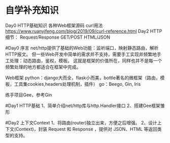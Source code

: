 # 自学补充知识
Day0
	HTTP基础知识
	各种Web框架源码
	curl用法 https://www.ruanyifeng.com/blog/2019/09/curl-reference.html
Day2
	HTTP细节：
		Request/Response
		GET/POST
		HTML/JSON

#Day0 序言
net/http提供了基础的Web功能：监听端口，映射静态路由，解析HTTP报文。
但一些Web开发中简单的需求并不支持，需要手工实现并频繁地手工处理：动态路由，鉴权，模板。
这就是框架的价值所在，同样也并不是每一个频繁处理的地方都适合在框架中完成。

Web框架
	python：django大而全，flask小而美，bottle著名的微框架（路由，模板，工具集cookies,headers处理机制，插件）
	go：Beego, Gin, Iris

练手项目Gee，参考Gin

#Day1 HTTP基础
1、简单介绍net/http库与http.Handler接口
2、搭建Gee框架雏形

#Day2 上下文Context
1、将路由(router)独立出来，方便之后增强。
2、设计上下文(Context)，封装 Request 和 Response ，提供对 JSON、HTML 等返回类型的支持。

